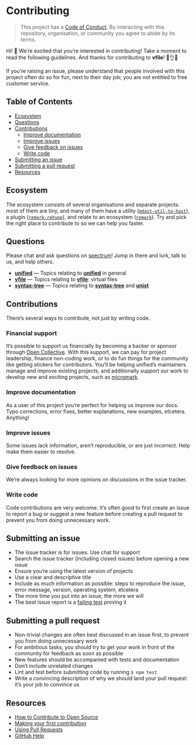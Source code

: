 # Contributing

> This project has a [Code of Conduct][coc].
> By interacting with this repository, organisation, or community you agree to
> abide by its terms.

Hi!  👋
We’re excited that you’re interested in contributing!
Take a moment to read the following guidelines.
And thanks for contributing to **vfile**!  👏👌✨

If you’re raising an issue, please understand that people involved with this
project often do so for fun, next to their day job; you are not entitled to
free customer service.

## Table of Contents

*   [Ecosystem](#ecosystem)
*   [Questions](#questions)
*   [Contributions](#contributions)
    *   [Improve documentation](#improve-documentation)
    *   [Improve issues](#improve-issues)
    *   [Give feedback on issues](#give-feedback-on-issues)
    *   [Write code](#write-code)
*   [Submitting an issue](#submitting-an-issue)
*   [Submitting a pull request](#submitting-a-pull-request)
*   [Resources](#resources)

## Ecosystem

The ecosystem consists of several organisations and separate projects: most of
them are tiny, and many of them have a utility
([`mdast-util-to-hast`][mdast-util-to-hast]), a plugin
([`remark-rehype`][remark-rehype]), and relate to an ecosystem
([`remark`][remark]).  Try and pick the right place to contribute to so we can
help you faster.

## Questions

Please chat and ask questions on [spectrum][chat]!
Jump in there and lurk, talk to us, and help others.

*   [**unified**](https://spectrum.chat/unified)
    — Topics relating to [**unified**][unified] in general
*   [**vfile**](https://spectrum.chat/unified/vfile)
    — Topics relating to [**vfile**][vfile]: virtual files
*   [**syntax-tree**](https://spectrum.chat/unified/syntax-tree)
    — Topics relating to [**syntax-tree**][syntax-tree] and [**unist**][unist]

## Contributions

There’s several ways to contribute, not just by writing code.

### Financial support

It’s possible to support us financially by becoming a backer or sponsor through
[Open Collective][collective].
With this support, we can pay for project leadership, finance non-coding work,
or to do fun things for the community like getting stickers for contributors.
You’ll be helping unified’s maintainers manage and improve existing projects,
and additionally support our work to develop new and exciting projects, such
as [micromark][].

### Improve documentation

As a user of this project you’re perfect for helping us improve our docs.
Typo corrections, error fixes, better explanations, new examples, etcetera.
Anything!

### Improve issues

Some issues lack information, aren’t reproducible, or are just incorrect.
Help make them easier to resolve.

### Give feedback on issues

We’re always looking for more opinions on discussions in the issue tracker.

### Write code

Code contributions are very welcome.  It’s often good to first create an issue
to report a bug or suggest a new feature before creating a pull request to
prevent you from doing unnecessary work.

## Submitting an issue

*   The issue tracker is for issues.  Use chat for support
*   Search the issue tracker (including closed issues) before opening a new
    issue
*   Ensure you’re using the latest version of projects
*   Use a clear and descriptive title
*   Include as much information as possible: steps to reproduce the issue,
    error message, version, operating system, etcetera
*   The more time you put into an issue, the more we will
*   The best issue report is a [failing test][unit-test] proving it

## Submitting a pull request

*   Non-trivial changes are often best discussed in an issue first, to prevent
    you from doing unnecessary work
*   For ambitious tasks, you should try to get your work in front of the
    community for feedback as soon as possible
*   New features should be accompanied with tests and documentation
*   Don’t include unrelated changes
*   Lint and test before submitting code by running `$ npm test`
*   Write a convincing description of why we should land your pull request:
    it’s your job to convince us

## Resources

*   [How to Contribute to Open Source](https://opensource.guide/how-to-contribute/)
*   [Making your first contribution](https://medium.com/@vadimdemedes/making-your-first-contribution-de6576ddb190)
*   [Using Pull Requests](https://help.github.com/articles/about-pull-requests/)
*   [GitHub Help](https://help.github.com)

[coc]: https://github.com/unifiedjs/unified/blob/master/code-of-conduct.md

[vfile]: https://github.com/vfile

[syntax-tree]: https://github.com/syntax-tree

[unist]: https://github.com/syntax-tree/unist

[unified]: https://github.com/unifiedjs/unified

[remark]: https://github.com/remarkjs/remark

[mdast-util-to-hast]: https://github.com/syntax-tree/mdast-util-to-hast

[remark-rehype]: https://github.com/remarkjs/remark-rehype

[unit-test]: https://twitter.com/sindresorhus/status/579306280495357953

[collective]: https://opencollective.com/unified

[micromark]: https://github.com/micromark/micromark

[chat]: https://spectrum.chat/unified
